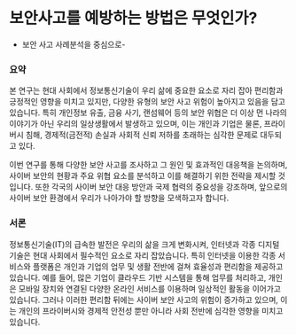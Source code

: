 # 보안사고를 예방하는 방법은 무엇인가?
- 보안 사고 사례분석을 중심으로-

### 요약

본 연구는 현대 사회에서 정보통신기술이 우리 삶에 중요한 요소로 자리 잡아 편리함과 긍정적인 영향을 미치고 있지만, 다양한 유형의 보안 사고 위험이 높아지고 있음을 담고 있습니다. 특히 개인정보 유출, 금융 사기, 랜섬웨어 등의 보안 위협은 더 이상 먼 나라의 이야기가 아닌 우리의 일상생활에서 발생하고 있으며, 이는 개인과 기업은 물론, 프라이버시 침해, 경제적(금전적) 손실과 사회적 신뢰 저하를 초래하는 심각한 문제로 대두되고 있다. 

이번 연구를 통해 다양한 보안 사고를 조사하고 그 원인 및 효과적인 대응책을 논의하며, 사이버 보안의 현황과 주요 위협 요소를 분석하고 이를 해결하기 위한 전략을 제시할 것 입니다. 또한 각국의 사이버 보안 대응 방안과 국제 협력의 중요성을 강조하며, 앞으로의 사이버 보안 환경에서 우리가 나아가야 할 방향을 모색하고자 합니다.

### 서론

정보통신기술(IT)의 급속한 발전은 우리의 삶을 크게 변화시켜, 인터넷과 각종 디지털 기술은 현대 사회에서 필수적인 요소로 자리 잡았습니다. 특히 인터넷을 이용한 각종 서비스와 플랫폼은 개인과 기업의 업무 및 생활 전반에 걸쳐 효율성과 편리함을 제공하고 있습니다. 예를 들어, 많은 기업이 클라우드 기반 시스템을 통해 업무를 처리하고, 개인은 모바일 장치와 연결된 다양한 온라인 서비스를 이용하며 일상적인 활동을 이어가고 있습니다. 그러나 이러한 편리함 뒤에는 사이버 보안 사고의 위험이 증가하고 있으며, 이는 개인의 프라이버시와 경제적 안전성 뿐만 아니라 사회 전반에 심각한 영향을 미치고 있습니다.
